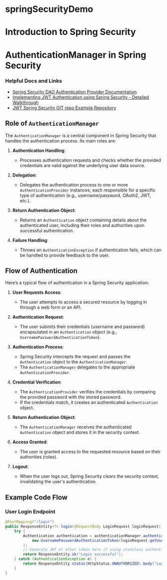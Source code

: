 # springSecurityDemo

# Introduction to Spring Security 

# AuthenticationManager in Spring Security
### Helpful Docs and Links

- [Spring Security DAO Authentication Provider Documentation](https://docs.spring.io/spring-security/reference/servlet/authentication/passwords/dao-authentication-provider.html)
- [Implementing JWT Authentication using Spring Security - Detailed Walkthrough](https://medium.com/geekculture/implementing-json-web-token-jwt-authentication-using-spring-security-detailed-walkthrough-1ac480a8d970)
- [JWT Spring Security GIT repo Example Repository](https://github.dev/udhayakumarth/jwt-spring-security-example)

## Role of `AuthenticationManager`

The `AuthenticationManager` is a central component in Spring Security that handles the authentication process. Its main roles are:

1. **Authentication Handling**:
    - Processes authentication requests and checks whether the provided credentials are valid against the underlying user data source.

2. **Delegation**:
    - Delegates the authentication process to one or more `AuthenticationProvider` instances, each responsible for a specific type of authentication (e.g., username/password, OAuth2, JWT, etc.).

3. **Return Authentication Object**:
    - Returns an `Authentication` object containing details about the authenticated user, including their roles and authorities upon successful authentication.

4. **Failure Handling**:
    - Throws an `AuthenticationException` if authentication fails, which can be handled to provide feedback to the user.

## Flow of Authentication

Here’s a typical flow of authentication in a Spring Security application:

1. **User Requests Access**:
    - The user attempts to access a secured resource by logging in through a web form or an API.

2. **Authentication Request**:
    - The user submits their credentials (username and password) encapsulated in an `Authentication` object (e.g., `UsernamePasswordAuthenticationToken`).

3. **Authentication Process**:
    - Spring Security intercepts the request and passes the `Authentication` object to the `AuthenticationManager`.
    - The `AuthenticationManager` delegates to the appropriate `AuthenticationProvider`.

4. **Credential Verification**:
    - The `AuthenticationProvider` verifies the credentials by comparing the provided password with the stored password.
    - If the credentials match, it creates an authenticated `Authentication` object.

5. **Return Authentication Object**:
    - The `AuthenticationManager` receives the authenticated `Authentication` object and stores it in the security context.

6. **Access Granted**:
    - The user is granted access to the requested resource based on their authorities (roles).

7. **Logout**:
    - When the user logs out, Spring Security clears the security context, invalidating the user's authentication.

## Example Code Flow

### User Login Endpoint

```java
@PostMapping("/login")
public ResponseEntity<?> login(@RequestBody LoginRequest loginRequest) {
    try {
        Authentication authentication = authenticationManager.authenticate(
            new UsernamePasswordAuthenticationToken(loginRequest.getUsername(), loginRequest.getPassword())
        );
        // Generate JWT or other token here if using stateless authentication
        return ResponseEntity.ok("Login successful");
    } catch (AuthenticationException e) {
        return ResponseEntity.status(HttpStatus.UNAUTHORIZED).body("Login failed: " + e.getMessage());
    }
}

